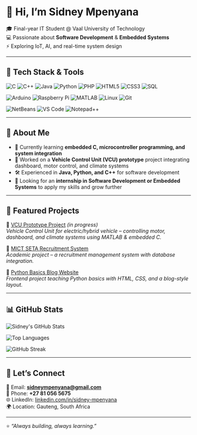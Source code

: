 # 👋 Hi, I’m Sidney Mpenyana  

🎓 Final-year IT Student @ Vaal University of Technology  
💻 Passionate about **Software Development** & **Embedded Systems**  
⚡ Exploring IoT, AI, and real-time system design  

---

## 🔹 Tech Stack & Tools  

<!-- Languages -->
![C](https://img.shields.io/badge/-C-00599C?style=flat&logo=c&logoColor=white)
![C++](https://img.shields.io/badge/-C++-00599C?style=flat&logo=cplusplus&logoColor=white)
![Java](https://img.shields.io/badge/-Java-007396?style=flat&logo=java&logoColor=white)
![Python](https://img.shields.io/badge/-Python-3776AB?style=flat&logo=python&logoColor=white)
![PHP](https://img.shields.io/badge/-PHP-777BB4?style=flat&logo=php&logoColor=white)
![HTML5](https://img.shields.io/badge/-HTML5-E34F26?style=flat&logo=html5&logoColor=white)
![CSS3](https://img.shields.io/badge/-CSS3-1572B6?style=flat&logo=css3&logoColor=white)
![SQL](https://img.shields.io/badge/-SQL-003B57?style=flat&logo=postgresql&logoColor=white)

<!-- Embedded / Platforms -->
![Arduino](https://img.shields.io/badge/-Arduino-00979D?style=flat&logo=arduino&logoColor=white)
![Raspberry Pi](https://img.shields.io/badge/-Raspberry%20Pi-A22846?style=flat&logo=raspberrypi&logoColor=white)
![MATLAB](https://img.shields.io/badge/-MATLAB-FF8000?style=flat&logo=Mathworks&logoColor=white)
![Linux](https://img.shields.io/badge/-Linux-FCC624?style=flat&logo=linux&logoColor=black)
![Git](https://img.shields.io/badge/-Git-F05032?style=flat&logo=git&logoColor=white)

<!-- IDEs / Editors -->
![NetBeans](https://img.shields.io/badge/-NetBeans-1B6AC6?style=flat&logo=apachenetbeanside&logoColor=white)
![VS Code](https://img.shields.io/badge/-VS%20Code-007ACC?style=flat&logo=visualstudiocode&logoColor=white)
![Notepad++](https://img.shields.io/badge/-Notepad++-90E59A?style=flat&logo=notepadplusplus&logoColor=black)

---

## 🔹 About Me  
- 🌱 Currently learning **embedded C, microcontroller programming, and system integration**  
- 🚀 Worked on a **Vehicle Control Unit (VCU) prototype** project integrating dashboard, motor control, and climate systems  
- 🛠️ Experienced in **Java, Python, and C++** for software development  
- 🤝 Looking for an **internship in Software Development or Embedded Systems** to apply my skills and grow further  

---

## 🔹 Featured Projects  
📌 [VCU Prototype Project](#) *(in progress)*  
*Vehicle Control Unit for electric/hybrid vehicle – controlling motor, dashboard, and climate systems using MATLAB & embedded C.*  

📌 [MICT SETA Recruitment System](#)  
*Academic project – a recruitment management system with database integration.*  

📌 [Python Basics Blog Website](#)  
*Frontend project teaching Python basics with HTML, CSS, and a blog-style layout.*  

---

## 📊 GitHub Stats  

![Sidney's GitHub Stats](https://github-readme-stats.vercel.app/api?username=**SIDNEY081**&show_icons=true&theme=radical)  

![Top Languages](https://github-readme-stats.vercel.app/api/top-langs/?username=**YSIDNEY081**&layout=compact&theme=radical)  

![GitHub Streak](https://github-readme-streak-stats.herokuapp.com/?user=**SIDNEY081**&theme=radical)  

---

## 🔹 Let’s Connect  
📧 Email: **sidneympenyana@gmail.com**  
📱 Phone: **+27 81 056 5675**  
🌐 LinkedIn: [linkedin.com/in/sidney-mpenyana](#)  
🌍 Location: Gauteng, South Africa  

---

⭐ *“Always building, always learning.”*  
